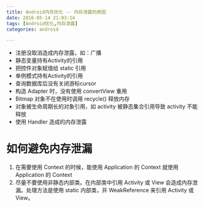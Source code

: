 ```yaml
---
title: Android内存优化 -- 内存泄露的原因
date: 2016-05-14 21:03:14
tags: [Android优化,内存泄露]
categories: android

---
```


- 注册没取消造成内存泄露，如：广播
- 静态变量持有Activity的引用
- 把控件对象赋值给 static 引用
- 单例模式持有Activity的引用
- 查询数据库后没有关闭游标cursor
- 构造 Adapter 时，没有使用 convertView 重用
- Bitmap 对象不在使用时调用 recycle() 释放内存
- 对象被生命周期长的对象引用，如 activity 被静态集合引用导致 activity 不能释放
- 使用 Handler 造成的内存泄露


# 如何避免内存泄漏

1. 在需要使用 Context 的时候，能使用 Application 的 Context 就使用 Application 的 Context
2. 尽量不要使用非静态内部类。在内部类中引用 Activity 或 View 会造成内存泄漏。处理方法是使用 static 内部类，并 WeakReference 来引用 Activity 或 View。



